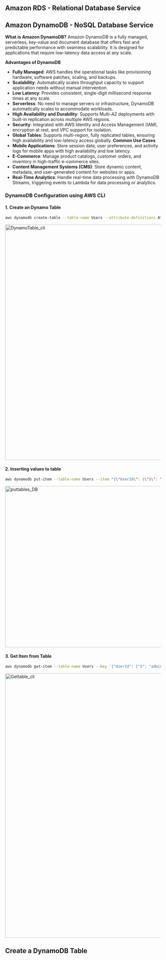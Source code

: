 ## **Amazon RDS - Relational Database Service**

## **Amazon DynamoDB - NoSQL Database Service**
 **What is Amazon DynamoDB?**
Amazon DynamoDB is a fully managed, serverless, key-value and document database that offers fast and predictable performance with seamless scalability. It is designed for applications that require low-latency data access at any scale.

**Advantages of DynamoDB**
- **Fully Managed**: AWS handles the operational tasks like provisioning hardware, software patches, scaling, and backups.
- **Scalability**: Automatically scales throughput capacity to support application needs without manual intervention.
- **Low Latency**: Provides consistent, single-digit millisecond response times at any scale.
- **Serverless**: No need to manage servers or infrastructure, DynamoDB automatically scales to accommodate workloads.
- **High Availability and Durability**: Supports Multi-AZ deployments with built-in replication across multiple AWS regions.
- **Security**: Integrated with AWS Identity and Access Management (IAM), encryption at rest, and VPC support for isolation.
- **Global Tables**: Supports multi-region, fully replicated tables, ensuring high availability and low-latency access globally.
**Common Use Cases**
- **Mobile Applications**: Store session data, user preferences, and activity logs for mobile apps with high availability and low latency.
- **E-Commerce**: Manage product catalogs, customer orders, and inventory in high-traffic e-commerce sites.
- **Content Management Systems (CMS)**: Store dynamic content, metadata, and user-generated content for websites or apps.
- **Real-Time Analytics**: Handle real-time data processing with DynamoDB Streams, triggering events to Lambda for data processing or analytics.

### **DynamoDB Configuration using AWS CLI**
#### **1. Create an Dynamo Table**

```sh
aws dynamodb create-table --table-name Users --attribute-definitions AttributeName=UserId,AttributeType=S AttributeName=Email,AttributeType=S --key-schema AttributeName=UserId,KeyType=HASH AttributeName=Email,KeyType=RANGE --provisioned-throughput ReadCapacityUnits=5,WriteCapacityUnits=5
```
<img width="760" alt="DynamoTable_cli" src="https://github.com/user-attachments/assets/fcf24fb6-2234-4bba-961c-bb0f719d9eb4" />

#### **2. Inserting values to table**
```sh
aws dynamodb put-item --table-name Users --item "{\"UserId\": {\"S\": \"admin\"}, \"Email\": {\"S\": \"rag@gmail.com\"}}"
```
<img width="520" alt="puttables_DB" src="https://github.com/user-attachments/assets/a999d5c8-6b9a-4b6e-b944-ba521fb53632" />

#### **3. Get Item from Table**

```sh
aws dynamodb get-item --table-name Users --key '{"UserId": {"S": "admin"}, "Email": {"S": "rag@gmail.com"}}'
```
<img width="853" alt="Gettable_cli" src="https://github.com/user-attachments/assets/e90c3483-befb-4ff2-b0b6-e6a565a4d43e" />

## Create a DynamoDB Table
